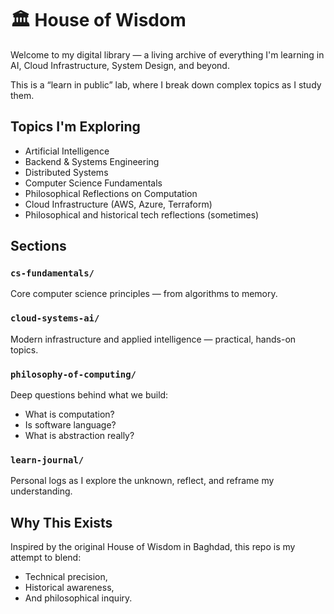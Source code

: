 # 🏛️ House of Wisdom

Welcome to my digital library — a living archive of everything I'm learning in AI, Cloud Infrastructure, System Design, and beyond.

This is a “learn in public” lab, where I break down complex topics as I study them.

## Topics I'm Exploring
- Artificial Intelligence
- Backend & Systems Engineering
- Distributed Systems
- Computer Science Fundamentals
- Philosophical Reflections on Computation
- Cloud Infrastructure (AWS, Azure, Terraform)
- Philosophical and historical tech reflections (sometimes)

## Sections

### `cs-fundamentals/`
Core computer science principles — from algorithms to memory.

### `cloud-systems-ai/`
Modern infrastructure and applied intelligence — practical, hands-on topics.

### `philosophy-of-computing/`
Deep questions behind what we build:
- What is computation?
- Is software language?
- What is abstraction really?

### `learn-journal/`
Personal logs as I explore the unknown, reflect, and reframe my understanding.

## Why This Exists

Inspired by the original House of Wisdom in Baghdad, this repo is my attempt to blend:
- Technical precision,
- Historical awareness,
- And philosophical inquiry.
